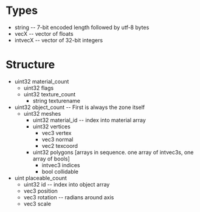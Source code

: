 Types
=====

- string -- 7-bit encoded length followed by utf-8 bytes
- vecX -- vector of floats
- intvecX -- vector of 32-bit integers

Structure
=========

- uint32 material_count
    - uint32 flags
    - uint32 texture_count
        - string texturename
- uint32 object_count -- First is always the zone itself
    - uint32 meshes
        - uint32 material_id -- index into material array
        - uint32 vertices
            - vec3 vertex
            - vec3 normal
            - vec2 texcoord
        - uint32 polygons [arrays in sequence.  one array of intvec3s, one array of bools]
            - intvec3 indices
            - bool collidable
- uint placeable_count
    - uint32 id -- index into object array
    - vec3 position
    - vec3 rotation -- radians around axis
    - vec3 scale
